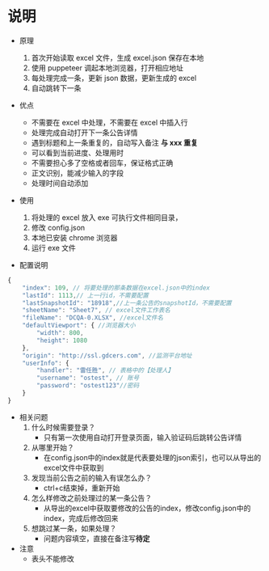# 说明

- 原理

  1. 首次开始读取 excel 文件，生成 excel.json 保存在本地
  2. 使用 puppeteer 调起本地浏览器，打开相应地址
  3. 每处理完成一条，更新 json 数据，更新生成的 excel
  4. 自动跳转下一条

- 优点
  - 不需要在 excel 中处理，不需要在 excel 中插入行
  - 处理完成自动打开下一条公告详情
  - 遇到标题和上一条重复的，自动写入备注 **与 xxx 重复**
  - 可以看到当前进度、处理用时
  - 不需要担心多了空格或者回车，保证格式正确
  - 正文识别，能减少输入的字段
  - 处理时间自动添加
- 使用

  1. 将处理的 excel 放入 exe 可执行文件相同目录，
  2. 修改 config.json
  3. 本地已安装 chrome 浏览器
  4. 运行 exe 文件

- 配置说明

```javascript
{
    "index": 109, // 将要处理的那条数据在excel.json中的index
    "lastId": 1113,// 上一行id，不需要配置
    "lastSnapshotId": "18918",//上一条公告的snapshotId，不需要配置
    "sheetName": "Sheet7", // excel文件工作表名
    "fileName": "DCQA-0.XLSX", //excel文件名
    "defaultViewport": { //浏览器大小
        "width": 800,
        "height": 1080
    },
    "origin": "http://ssl.gdcers.com", //监测平台地址
    "userInfo": {
        "handler": "雷任胜", // 表格中的【处理人】
        "username": "ostest", // 账号
        "password": "ostest123"//密码
    }
}
```

- 相关问题
    1. 什么时候需要登录？
        - 只有第一次使用自动打开登录页面，输入验证码后跳转公告详情
    2. 从哪里开始？
        - 在config.json中的index就是代表要处理的json索引，也可以从导出的excel文件中获取到
    3. 发现当前公告之前的输入有误怎么办？
        - ctrl+c结束掉，重新开始
    4. 怎么样修改之前处理过的某一条公告？
        - 从导出的excel中获取要修改的公告的index，修改config.json中的index，完成后修改回来
    5. 想跳过某一条，如果处理？
        - 问题内容填空，直接在备注写**待定**
- 注意
  - 表头不能修改
